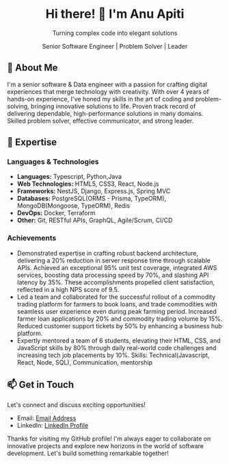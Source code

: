 <div align="center">
  <!-- <img src="your_profile_image_url.jpg" alt="Your Name" width="250" height="250"> -->
  <h1>Hi there! 👋 I'm Anu Apiti</h1>
  <p>Turning complex code into elegant solutions</p>
  <p>Senior Software Engineer | Problem Solver | Leader </p>
</div>

## 🌟 About Me

I'm a senior software & Data engineer with a passion for crafting digital experiences that merge technology with creativity. 
With over 4 years of hands-on experience, I've honed my skills in the art of coding and problem-solving, bringing innovative solutions to life.
Proven track record of delivering dependable, high-performance solutions in many domains. Skilled problem solver, effective communicator, and strong leader.


## 💼 Expertise

### Languages & Technologies

- **Languages:** Typescript, Python,Java
- **Web Technologies:** HTML5, CSS3, React, Node.js
- **Frameworks:** NestJS, Django, Express.js, Spring MVC
- **Databases:** PostgreSQL(ORMS - Prisma, TypeORM), MongoDB(Mongoose, TypeORM), Redis
- **DevOps:** Docker, Terraform
- **Other:** Git, RESTful APIs, GraphQL, Agile/Scrum, CI/CD

### Achievements

- Demonstrated expertise in crafting robust backend architecture, delivering a 20% reduction in server response time through scalable APIs. Achieved an exceptional 95% unit test coverage, integrated AWS services, boosting data processing speed by 70%, and slashing API latency by 35%. These accomplishments propelled client satisfaction, reflected in a high NPS score of 9.5.
- Led a team and collaborated for the successful rollout of a commodity trading platform for farmers to book loans, and trade commodities with seamless user experience even during peak farming period. Increased farmer loan applications by 20% and commodity trading volume by 15%. Reduced customer support tickets by 50% by enhancing a business hub platform.
- Expertly mentored a team of 6 students, elevating their HTML, CSS, and JavaScript skills by 80% through daily real-world code challenges and increasing tech job placements by 10%.
Skills: Technical(Javascript, React, Node, SQL), Communication, mentorship
<!--
## 🚀 Notable Projects

### Project 1: [Project Name](GitHub Repo URL)

- **Description:** [Briefly describe the project and its goals.]
- **Tech Stack:** [List the tech stack used.]
- **Highlights:** [Mention key achievements or challenges overcome.]

### Project 2: [Project Name](GitHub Repo URL)

- **Description:** [Briefly describe the project and its goals.]
- **Tech Stack:** [List the tech stack used.]
- **Highlights:** [Mention key achievements or challenges overcome.]

## 📜 Certifications

- **Certification Name:** Issuing Organization (Year)
- **Certification Name:** Issuing Organization (Year)
-->
## 📫 Get in Touch

Let's connect and discuss exciting opportunities!

- Email: [Email Address](anuoluwa.apiti@gmail.com)
- LinkedIn: [LinkedIn Profile](https://www.linkedin.com/in/anuoluwapo-apiti/)
<!-- - Twitter: [@YourTwitterHandle](https://twitter.com/yourhandle) -->

<!--
## 🌍 Fun Facts

- [Share interesting non-tech-related facts about yourself.]
-->

Thanks for visiting my GitHub profile! I'm always eager to collaborate on innovative projects and explore new horizons in the world of software development. Let's build something remarkable together!


